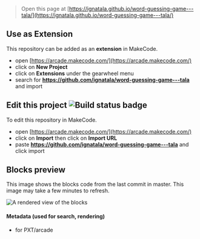  


> Open this page at [https://ignatala.github.io/word-guessing-game---tala/](https://ignatala.github.io/word-guessing-game---tala/)

## Use as Extension

This repository can be added as an **extension** in MakeCode.

* open [https://arcade.makecode.com/](https://arcade.makecode.com/)
* click on **New Project**
* click on **Extensions** under the gearwheel menu
* search for **https://github.com/ignatala/word-guessing-game---tala** and import

## Edit this project ![Build status badge](https://github.com/ignatala/word-guessing-game---tala/workflows/MakeCode/badge.svg)

To edit this repository in MakeCode.

* open [https://arcade.makecode.com/](https://arcade.makecode.com/)
* click on **Import** then click on **Import URL**
* paste **https://github.com/ignatala/word-guessing-game---tala** and click import

## Blocks preview

This image shows the blocks code from the last commit in master.
This image may take a few minutes to refresh.

![A rendered view of the blocks](https://github.com/ignatala/word-guessing-game---tala/raw/master/.github/makecode/blocks.png)

#### Metadata (used for search, rendering)

* for PXT/arcade
<script src="https://makecode.com/gh-pages-embed.js"></script><script>makeCodeRender("{{ site.makecode.home_url }}", "{{ site.github.owner_name }}/{{ site.github.repository_name }}");</script>
